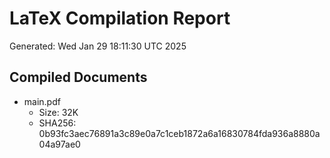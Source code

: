 # LaTeX Compilation Report
Generated: Wed Jan 29 18:11:30 UTC 2025
## Compiled Documents
- main.pdf
  - Size: 32K
  - SHA256: 0b93fc3aec76891a3c89e0a7c1ceb1872a6a16830784fda936a8880a04a97ae0
